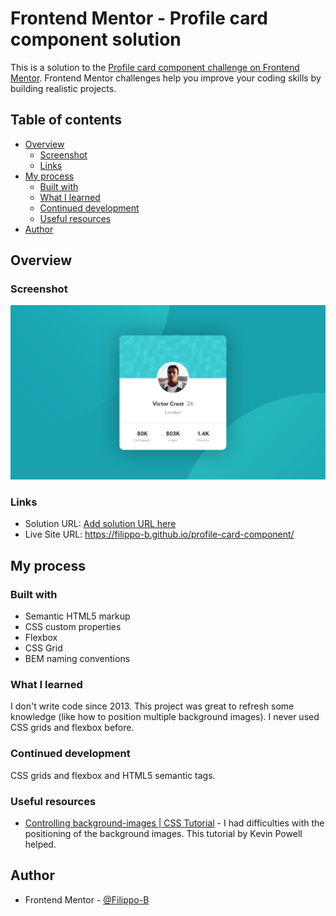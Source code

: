 # Frontend Mentor - Profile card component solution

This is a solution to the [Profile card component challenge on Frontend Mentor](https://www.frontendmentor.io/challenges/profile-card-component-cfArpWshJ). Frontend Mentor challenges help you improve your coding skills by building realistic projects.

## Table of contents

- [Overview](#overview)
  - [Screenshot](#screenshot)
  - [Links](#links)
- [My process](#my-process)
  - [Built with](#built-with)
  - [What I learned](#what-i-learned)
  - [Continued development](#continued-development)
  - [Useful resources](#useful-resources)
- [Author](#author)

## Overview

### Screenshot

![Screeenshot](./Screenshot.jpg)

### Links

- Solution URL: [Add solution URL here](https://your-solution-url.com)
- Live Site URL: https://filippo-b.github.io/profile-card-component/

## My process

### Built with

- Semantic HTML5 markup
- CSS custom properties
- Flexbox
- CSS Grid
- BEM naming conventions

### What I learned

I don't write code since 2013. This project was great to refresh some knowledge (like how to position multiple background images). I never used CSS grids and flexbox before.

### Continued development

CSS grids and flexbox and HTML5 semantic tags.

### Useful resources

- [Controlling background-images | CSS Tutorial](https://www.youtube.com/watch?v=3T_Jy1CqH9k&t=368s) - I had difficulties with the positioning of the background images. This tutorial by Kevin Powell helped.

## Author

- Frontend Mentor - [@Filippo-B](https://www.frontendmentor.io/profile/Filippo-B)

